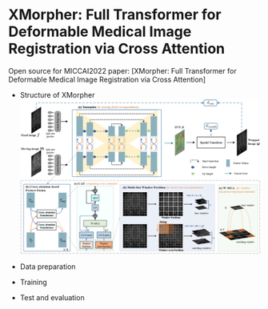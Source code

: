 # XMorpher: Full Transformer for Deformable Medical Image Registration via Cross Attention
Open source for MICCAI2022 paper: [XMorpher: Full Transformer for Deformable Medical Image Registration via Cross Attention]

- Structure of XMorpher
![plot](./fig/XMorpher.jpg)

- Data preparation

- Training

- Test and evaluation
